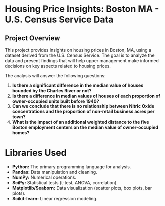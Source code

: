 # Housing Price Insights: Boston MA - U.S. Census Service Data

## Project Overview

This project provides insights on housing prices in Boston, MA, using a dataset derived from the U.S. Census Service. The goal is to analyze the data and present findings that will help upper management make informed decisions on key aspects related to housing prices.

The analysis will answer the following questions:

1. **Is there a significant difference in the median value of houses bounded by the Charles River or not?**
2. **Is there a difference in median values of houses of each proportion of owner-occupied units built before 1940?**
3. **Can we conclude that there is no relationship between Nitric Oxide concentrations and the proportion of non-retail business acres per town?**
4. **What is the impact of an additional weighted distance to the five Boston employment centers on the median value of owner-occupied homes?**

# Libraries Used

- **Python:** The primary programming language for analysis.
- **Pandas:** Data manipulation and cleaning.
- **NumPy:** Numerical operations.
- **SciPy:** Statistical tests (t-test, ANOVA, correlation).
- **Matplotlib/Seaborn:** Data visualization (scatter plots, box plots, bar plots).
- **Scikit-learn:** Linear regression modeling.
